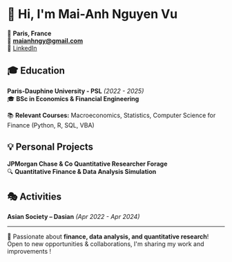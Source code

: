 # 👋 Hi, I'm Mai-Anh Nguyen Vu

📍 **Paris, France**  
📧 **maianhngy@gmail.com**  
💼 [LinkedIn](https://www.linkedin.com/in/mai-anh-nguyen-vu-4042562a0/)

## 🎓 Education  
**Paris-Dauphine University - PSL** *(2022 - 2025)*  
🎓 **BSc in Economics & Financial Engineering**

📚 **Relevant Courses:** Macroeconomics, Statistics, Computer Science for Finance (Python, R, SQL, VBA)

## 💡 Personal Projects  
**JPMorgan Chase & Co Quantitative Researcher Forage**  
🔍 **Quantitative Finance & Data Analysis Simulation**  

## 🎭 Activities  
**Asian Society – Dasian** *(Apr 2022 - Apr 2024)*  

---  
🚀 Passionate about **finance, data analysis, and quantitative research**! Open to new opportunities & collaborations, I'm sharing my work and improvements !

<!--
**maianhngy/maianhngy** is a ✨ _special_ ✨ repository because its `README.md` (this file) appears on your GitHub profile.

Here are some ideas to get you started:

- 🔭 I’m currently working on ...
- 🌱 I’m currently learning ...
- 👯 I’m looking to collaborate on ...
- 🤔 I’m looking for help with ...
- 💬 Ask me about ...
- 📫 How to reach me: ...
- 😄 Pronouns: ...
- ⚡ Fun fact: ...
-->
